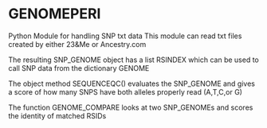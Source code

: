 # GENOMEPERI
Python Module for handling SNP txt data
This module can read txt files created by either 23&Me or Ancestry.com

The resulting SNP_GENOME object has a list RSINDEX which can be used to call SNP data from the dictionary GENOME

The object method SEQUENCEQC() evaluates the SNP_GENOME and gives a score of how many SNPS have both alleles properly read (A,T,C,or G)

The function GENOME_COMPARE looks at two SNP_GENOMEs and scores the identity of matched RSIDs
